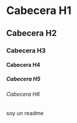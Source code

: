 # Cabecera H1
## Cabecera H2
### Cabecera H3
#### Cabecera H4
##### Cabecera H5
###### Cabecera H6
soy un readme